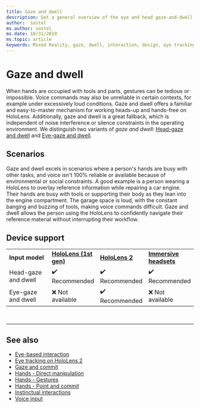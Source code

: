 ```yaml
---
title: Gaze and dwell
description: Get a general overview of the eye and head gaze-and-dwell input model for mixed reality applications.
author:  sostel
ms.author: sostel
ms.date: 10/31/2019
ms.topic: article
keywords: Mixed Reality, gaze, dwell, interaction, design, eye tracking, head tracking, mixed reality headset, windows mixed reality headset, virtual reality headset, HoloLens, MRTK, Mixed Reality Toolkit
---
```


# Gaze and dwell

When hands are occupied with tools and parts, gestures can be tedious or impossible.
Voice commands may also be unreliable in certain contexts, for example under excessively loud conditions.
Gaze and dwell offers a familiar and easy-to-master mechanism for working heads-up and hands-free on HoloLens.
Additionally, gaze and dwell is a great fallback, which is independent of noise interference or silence constraints in the operating environment.
We distinguish two variants of _gaze and dwell_: [Head-gaze and dwell](gaze-and-dwell-head.md) and [Eye-gaze and dwell](gaze-and-dwell-eyes.md).

## Scenarios

Gaze and dwell excels in scenarios where a person's hands are busy with other tasks, and voice isn't 100% reliable or available because of environmental or social constraints.
A good example is a person wearing a HoloLens to overlay reference information while repairing a car engine.
Their hands are busy with tools or supporting their body as they lean into the engine compartment.
The garage space is loud, with the constant banging and buzzing of tools, making voice commands difficult.
Gaze and dwell allows the person using the HoloLens to confidently navigate their reference material without interrupting their workflow.

## Device support

<table>
    <colgroup>
    <col width="25%" />
    <col width="25%" />
    <col width="25%" />
    <col width="25%" />
    </colgroup>
    <tr>
        <td><strong>Input model</strong></td>
        <td><a href="../hololens-hardware-details.md"><strong>HoloLens (1st gen)</strong></a></td>
        <td><a href="https://docs.microsoft.com/hololens/hololens2-hardware"><strong>HoloLens 2</strong></td>
        <td><a href="../discover/immersive-headset-hardware-details.md"><strong>Immersive headsets</strong></a></td>
    </tr>
     <tr>
        <td>Head-gaze and dwell</td>
        <td>✔️ Recommended</td>
        <td>✔️ Recommended</td>
        <td>✔️ Recommended</td>
    </tr>
	 <tr>
        <td>Eye-gaze and dwell</td>
        <td>❌ Not available</td>
        <td>✔️ Recommended</td>
        <td>❌ Not available</td>
    </tr>
</table>


<br>

---

 ## See also

* [Eye-based interaction](eye-gaze-interaction.md)
* [Eye tracking on HoloLens 2](eye-tracking.md)
* [Gaze and commit](gaze-and-commit.md)
* [Hands - Direct manipulation](direct-manipulation.md)
* [Hands - Gestures](gaze-and-commit.md#composite-gestures)
* [Hands - Point and commit](point-and-commit.md)
* [Instinctual interactions](interaction-fundamentals.md)
* [Voice input](voice-input.md)
